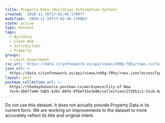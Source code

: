 ```yaml
---
title: Property Data (Buildings Information System)
created: '2020-11-10T17:02:40.170877'
modified: '2020-11-10T17:02:40.170883'
state: active
type: dataset
tags:
  - Building
  - Clean Web
  - Jurisdiction
  - Property
groups:
  - Local Government
csv_url: 'https://data.cityofnewyork.us/api/views/e98g-f8hy/rows.csv?accessType=DOWNLOAD'
json_url: >-
  https://data.cityofnewyork.us/api/views/e98g-f8hy/rows.json?accessType=DOWNLOAD
layout: post
postman_collection_url: >-
  https://thedaydasource.postman.co/workspace/City-of New
  York~3b6f7a46-5db5-42b1-80fe-9fbef41e3e06/collection/2f2651c1-51cb-4d04-95e7-035cfae9cc0f
---
```

Do not use this dataset. It does not actually provide Property Data in its current form. We are working on improvements to the dataset to more accurately reflect its title and original intent.
